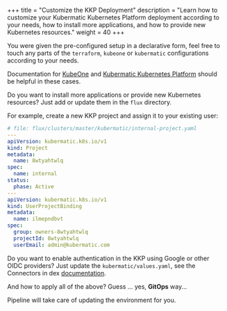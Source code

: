+++
title = "Customize the KKP Deployment"
description = "Learn how to customize your Kubermatic Kubernetes Platform deployment according to your needs, how to install more applications, and how to provide new Kubernetes resources."
weight = 40
+++

You were given the pre-configured setup in a declarative form, feel free to touch any parts of the `terraform`,
`kubeone` or `kubermatic` configurations according to your needs.

Documentation for [KubeOne](https://docs.kubermatic.com/kubeone/) and [Kubermatic Kubernetes Platform](https://docs.kubermatic.com/kubermatic)
should be helpful in these cases.

Do you want to install more applications or provide new Kubernetes resources? Just add or update them in the `flux` directory.

For example, create a new KKP project and assign it to your existing user:

```yaml
# file: flux/clusters/master/kubermatic/internal-project.yaml
---
apiVersion: kubermatic.k8s.io/v1
kind: Project
metadata:
  name: 8wtyahtwlq
spec:
  name: internal
status:
  phase: Active
---
apiVersion: kubermatic.k8s.io/v1
kind: UserProjectBinding
metadata:
  name: ilmepndbvt
spec:
  group: owners-8wtyahtwlq
  projectId: 8wtyahtwlq
  userEmail: admin@kubermatic.com
```

Do you want to enable authentication in the KKP using Google or other OIDC providers? Just update the
`kubermatic/values.yaml`, see the Connectors in dex [documentation](https://dexidp.io/docs/connectors/).

And how to apply all of the above? Guess … yes, **GitOps** way...

Pipeline will take care of updating the environment for you.